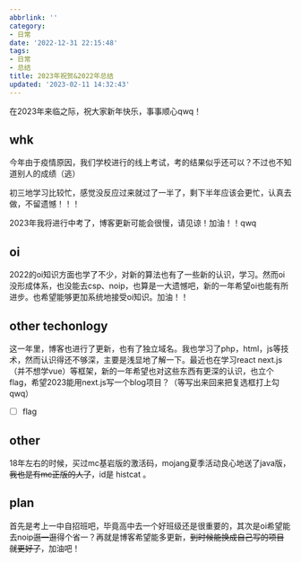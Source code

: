 ```yaml
---
abbrlink: ''
category:
- 日常
date: '2022-12-31 22:15:48'
tags:
- 日常
- 总结
title: 2023年祝贺&2022年总结
updated: '2023-02-11 14:32:43'
---
```

在2023年来临之际，祝大家新年快乐，事事顺心qwq！

## whk

今年由于疫情原因，我们学校进行的线上考试，考的结果似乎还可以？不过也不知道别人的成绩（逃）

初三地学习比较忙，感觉没反应过来就过了一半了，剩下半年应该会更忙，认真去做，不留遗憾！！！

2023年我将进行中考了，博客更新可能会很慢，请见谅！加油！！qwq

## oi

2022的oi知识方面也学了不少，对新的算法也有了一些新的认识，学习。然而oi没形成体系，也没能去csp、noip，也算是一大遗憾吧，新的一年希望oi也能有所进步。也希望能够更加系统地接受oi知识。加油！！

## other techonlogy

这一年里，博客也进行了更新，也有了独立域名。我也学习了php，html，js等技术，然而认识得还不够深，主要是浅显地了解一下。最近也在学习react next.js（并不想学vue）等框架，新的一年希望也对这些东西有更深的认识，也立个flag，希望2023能用next.js写一个blog项目？（等写出来回来把复选框打上勾qwq）

- [ ]  flag

## other

18年左右的时候，买过mc基岩版的激活码，mojang夏季活动良心地送了java版，~~我也是有mc正版的人了~~，id是 histcat 。

## plan

首先是考上一中自招班吧，毕竟高中去一个好班级还是很重要的，其次是oi希望能去noip~~逛一逛~~得个省一？再就是博客希望能多更新，~~到时候能换成自己写的项目就更好了~~，加油吧！
